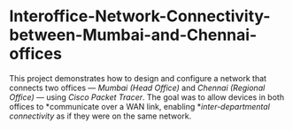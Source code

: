 # Interoffice-Network-Connectivity-between-Mumbai-and-Chennai-offices
 This project demonstrates how to design and configure a network that connects two offices — *Mumbai (Head Office)* and *Chennai (Regional Office)* — using *Cisco Packet Tracer*.  The goal was to allow devices in both offices to *communicate over a WAN link, enabling **inter-departmental connectivity* as if they were on the same network.

